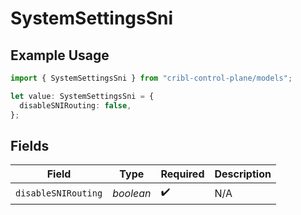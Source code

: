 # SystemSettingsSni

## Example Usage

```typescript
import { SystemSettingsSni } from "cribl-control-plane/models";

let value: SystemSettingsSni = {
  disableSNIRouting: false,
};
```

## Fields

| Field               | Type                | Required            | Description         |
| ------------------- | ------------------- | ------------------- | ------------------- |
| `disableSNIRouting` | *boolean*           | :heavy_check_mark:  | N/A                 |